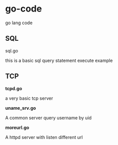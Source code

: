 go-code
=======

go lang code


SQL
-----

sql.go

this is a basic sql query statement execute example

TCP
-----

**tcpd.go**

a very basic tcp server

**uname_srv.go**

A common server query username by uid

**moreurl.go**

A httpd server with listen different url



